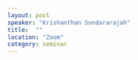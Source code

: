 ```yaml
---
layout: post
speaker: "Krishanthan Sundararajah"
title:  ""
location: "Zoom"
category: seminar
---
```

